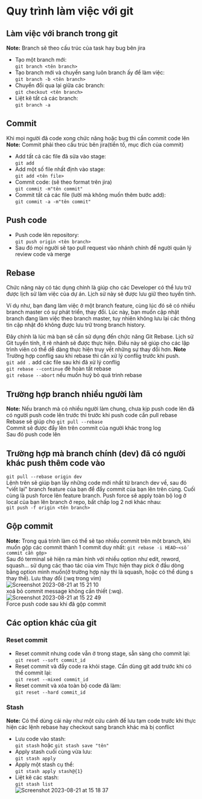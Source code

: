 # Quy trình làm việc với git

## Làm việc với branch trong git
**Note:** Branch sẽ theo cấu trúc của task hay bug bên jira
- Tạo một branch mới:\
`` git branch <tên branch> ``
- Tạo branch mới và chuyển sang luôn branch ấy để làm việc:\
`` git branch -b <tên branch> ``
- Chuyển đổi qua lại giữa các branch:\
`` git checkout <tên branch> ``
 - Liệt kê tất cả các branch:\
`` git branch -a ``
## Commit
Khi mọi người đã code xong chức năng hoặc bug thì cần commit code lên
**Note:** Commit phải theo cấu trúc bên jira(tiền tố, mục đích của commit)
- Add tất cả các file đã sửa vào stage:\
`` git add ``
- Add một số file nhất định vào stage:\
`` git add <tên file> ``
- Commit code: (sẽ theo format trên jira)\
`` git commit -m"tên commit" ``
- Commit tất cả các file (lười mà không muốn thêm bước add):\
`` git commit -a -m"tên commit" ``
## Push code
- Push code lên repository:\
`` git push origin <tên branch> ``
- Sau đó mọi người sẽ tạo pull request vào nhánh chính để người quản lý review code và merge

## Rebase
Chức năng này có tác dụng chính là giúp cho các Developer có thể lưu trữ được lịch sử làm việc của dự án. Lịch sử này sẽ được lưu giữ theo tuyến tính.

Ví dụ như, bạn đang làm việc ở một branch feature, cùng lúc đó sẽ có nhiều branch master có sự phát triển, thay đổi. Lúc này, bạn muốn cập nhật branch đang làm việc theo branch master, tuy nhiên không lưu lại các thông tin cập nhật đó không được lưu trữ trong branch history.

Đây chính là lúc mà bạn sẽ cần sử dụng đến chức năng Git Rebase. Lịch sử Git tuyến tính, ít rẽ nhánh sẽ được thực hiện. Điều này sẽ giúp cho các lập trình viên có thể dễ dàng thực hiện truy vết những sự thay đổi hơn.
**Note** Trường hợp conflig sau khi rebase thì cần xử lý conflig trước khi push.\
`` git add . `` add các file sau khi đã xử lý conflig\
`` git rebase --continue `` đẻ hoàn tất rebase\
`` git rebase --abort `` nếu muốn huỷ bỏ quá trình rebase

## Trường hợp branch nhiều người làm
**Note:** Nếu branch mà có nhiều người làm chung, chưa kịp push code lên đã có người push code lên trước thì trước khi push code cần pull rebase\
Rebase sẽ giúp cho 
`` git pull --rebase ``\
Commit sẽ được đẩy lên trên commit của người khác trong log\
Sau đó push code lên 
## Trường hợp mà branch chính (dev) đã có người khác push thêm code vào
`` git pull --rebase origin dev ``\
Lệnh trên sẽ giúp bạn lấy những code mới nhất từ branch dev về, sau đó "viết lại" branch feature của bạn để đẩy commit của bạn lên trên cùng. Cuối cùng là push force lên feature branch. Push force sẽ apply toàn bộ log ở local của bạn lên branch ở repo, bất chấp log 2 nơi khác nhau:\
`` git push -f origin <tên branch> ``
## Gộp commit
**Note:** Trong quá trình làm có thể sẽ tạo nhiều commit trên một branch, khi muốn gộp các commit thành 1 commit duy nhất:
`` git rebase -i HEAD~<số commit cần gộp> ``\
Sau đó terminal sẽ hiện ra màn hình với nhiều option như edit, reword, squash... sử dụng các thao tác của vim Thực hiện thay pick ở đầu dòng bằng option mình muốn(ở trường hợp này thì là squash, hoặc có thể dùng s thay thế). Lưu thay đổi (:wq trong vim)\
![Screenshot 2023-08-21 at 15 21 10](https://github.com/Beae-GiangNguyen/Beae-GiangNguyen/assets/139731665/af1e8baf-eba6-4de1-ab1b-0bce93f6f731)\
xoá bỏ commit message không cần thiết (:wq).\
![Screenshot 2023-08-21 at 15 22 49](https://github.com/Beae-GiangNguyen/Beae-GiangNguyen/assets/139731665/bc4a2905-6e72-4560-af33-d52fc308963b)\
Force push code sau khi đã gộp commit
## Các option khác của git

### Reset commit 
- Reset commit nhưng code vẫn ở trong stage, sẵn sàng cho commit lại:\
`` git reset --soft commit_id ``
- Reset commit và đẩy code ra khỏi stage. Cần dùng git add trước khi có thể commit lại:\
`` git reset --mixed commit_id ``
- Reset commit và xóa toàn bộ code đã làm:\
`` git reset --hard commit_id ``
### Stash
**Note:** Có thể dùng cái này như một cứu cánh để lưu tạm code trước khi thực hiện các lệnh rebase hay checkout sang branch khác mà bị conflict
- Lưu code vào stash: \
`` git stash `` hoặc `` git stash save "tên" ``
- Apply stash cuối cùng vừa lưu:\
`` git stash apply ``
- Apply một stash cụ thể: \
``git stash apply stash@{1} ``
- Liệt kê các stash:\
`` git stash list ``\
![Screenshot 2023-08-21 at 15 18 37](https://github.com/Beae-GiangNguyen/Beae-GiangNguyen/assets/139731665/0cf5557c-45a2-46a7-a940-ac1260084a82)

